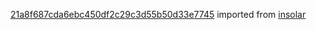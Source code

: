 [21a8f687cda6ebc450df2c29c3d55b50d33e7745](https://github.com/insolar/insolar/commit/21a8f687cda6ebc450df2c29c3d55b50d33e7745) imported from [insolar](https://github.com/insolar/insolar)
